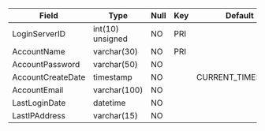 **Field**|**Type**|**Null**|**Key**|**Default**|**Notes**
-----|-----|-----|-----|-----|-----
LoginServerID|int(10) unsigned|NO|PRI| |auto\_increment
AccountName|varchar(30)|NO|PRI| | 
AccountPassword|varchar(50)|NO| | | 
AccountCreateDate|timestamp|NO| |CURRENT\_TIMESTAMP| 
AccountEmail|varchar(100)|NO| | | 
LastLoginDate|datetime|NO| | | 
LastIPAddress|varchar(15)|NO| | | 